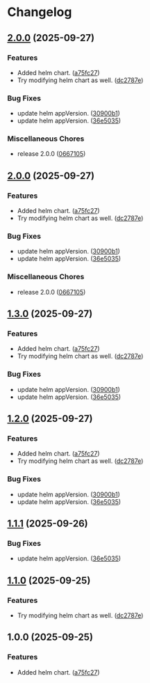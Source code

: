 # Changelog

## [2.0.0](https://github.com/alisamji-ybor/dummy/compare/helm-v2.0.1...helm-v2.0.0) (2025-09-27)


### Features

* Added helm chart. ([a75fc27](https://github.com/alisamji-ybor/dummy/commit/a75fc2789f739193177e8765fd5912a87af47b74))
* Try modifying helm chart as well. ([dc2787e](https://github.com/alisamji-ybor/dummy/commit/dc2787e2457a064b952f364289f312b053ee20a7))


### Bug Fixes

* update helm appVersion. ([30900b1](https://github.com/alisamji-ybor/dummy/commit/30900b138f858f8571e70bf75aecce1dc371b8f9))
* update helm appVersion. ([36e5035](https://github.com/alisamji-ybor/dummy/commit/36e5035ef505ebb4e397e7e99177554fa7ec914e))


### Miscellaneous Chores

* release 2.0.0 ([0667105](https://github.com/alisamji-ybor/dummy/commit/06671053408f8f24657372482ff61fb360b99aa2))

## [2.0.0](https://github.com/alisamji-ybor/dummy/compare/helm-v1.3.1...helm-v2.0.0) (2025-09-27)


### Features

* Added helm chart. ([a75fc27](https://github.com/alisamji-ybor/dummy/commit/a75fc2789f739193177e8765fd5912a87af47b74))
* Try modifying helm chart as well. ([dc2787e](https://github.com/alisamji-ybor/dummy/commit/dc2787e2457a064b952f364289f312b053ee20a7))


### Bug Fixes

* update helm appVersion. ([30900b1](https://github.com/alisamji-ybor/dummy/commit/30900b138f858f8571e70bf75aecce1dc371b8f9))
* update helm appVersion. ([36e5035](https://github.com/alisamji-ybor/dummy/commit/36e5035ef505ebb4e397e7e99177554fa7ec914e))


### Miscellaneous Chores

* release 2.0.0 ([0667105](https://github.com/alisamji-ybor/dummy/commit/06671053408f8f24657372482ff61fb360b99aa2))

## [1.3.0](https://github.com/alisamji-ybor/dummy/compare/helm-v1.2.1...helm-v1.3.0) (2025-09-27)


### Features

* Added helm chart. ([a75fc27](https://github.com/alisamji-ybor/dummy/commit/a75fc2789f739193177e8765fd5912a87af47b74))
* Try modifying helm chart as well. ([dc2787e](https://github.com/alisamji-ybor/dummy/commit/dc2787e2457a064b952f364289f312b053ee20a7))


### Bug Fixes

* update helm appVersion. ([30900b1](https://github.com/alisamji-ybor/dummy/commit/30900b138f858f8571e70bf75aecce1dc371b8f9))
* update helm appVersion. ([36e5035](https://github.com/alisamji-ybor/dummy/commit/36e5035ef505ebb4e397e7e99177554fa7ec914e))

## [1.2.0](https://github.com/alisamji-ybor/dummy/compare/helm-v1.1.2...helm-v1.2.0) (2025-09-27)


### Features

* Added helm chart. ([a75fc27](https://github.com/alisamji-ybor/dummy/commit/a75fc2789f739193177e8765fd5912a87af47b74))
* Try modifying helm chart as well. ([dc2787e](https://github.com/alisamji-ybor/dummy/commit/dc2787e2457a064b952f364289f312b053ee20a7))


### Bug Fixes

* update helm appVersion. ([30900b1](https://github.com/alisamji-ybor/dummy/commit/30900b138f858f8571e70bf75aecce1dc371b8f9))
* update helm appVersion. ([36e5035](https://github.com/alisamji-ybor/dummy/commit/36e5035ef505ebb4e397e7e99177554fa7ec914e))

## [1.1.1](https://github.com/alisamji-ybor/dummy/compare/helm-v1.1.0...helm-v1.1.1) (2025-09-26)


### Bug Fixes

* update helm appVersion. ([36e5035](https://github.com/alisamji-ybor/dummy/commit/36e5035ef505ebb4e397e7e99177554fa7ec914e))

## [1.1.0](https://github.com/alisamji-ybor/dummy/compare/helm-v1.0.0...helm-v1.1.0) (2025-09-25)


### Features

* Try modifying helm chart as well. ([dc2787e](https://github.com/alisamji-ybor/dummy/commit/dc2787e2457a064b952f364289f312b053ee20a7))

## 1.0.0 (2025-09-25)


### Features

* Added helm chart. ([a75fc27](https://github.com/alisamji-ybor/dummy/commit/a75fc2789f739193177e8765fd5912a87af47b74))
